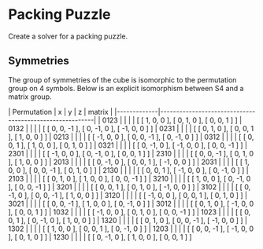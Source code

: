 # Packing Puzzle
Create a solver for a packing puzzle.

## Symmetries
The group of symmetries of the cube is isomorphic to the permutation group on 4
symbols. Below is an explicit isomorphism between S4 and a matrix group.

| Permutation | x | y | z | matrix                                      | 
|-------------|---------------------------------------------------------|
| 0123        |   |   |   | [ [ 1, 0, 0 ], [ 0, 1, 0 ], [ 0, 0, 1 ] ]
| 0132        |   |   |   | [ [ 0, 0, -1 ], [ 0, -1, 0 ], [ -1, 0, 0 ] ]
| 0231        |   |   |   | [ [ 0, 1, 0 ], [ 0, 0, 1 ], [ 1, 0, 0 ] ]
| 0213        |   |   |   | [ [ -1, 0, 0 ], [ 0, 0, -1 ], [ 0, -1, 0 ] ]
| 0312        |   |   |   | [ [ 0, 0, 1 ], [ 1, 0, 0 ], [ 0, 1, 0 ] ]
| 0321        |   |   |   | [ [ 0, -1, 0 ], [ -1, 0, 0 ], [ 0, 0, -1 ] ]
| 2301        |   |   |   | [ [ -1, 0, 0 ], [ 0, -1, 0 ], [ 0, 0, 1 ] ]
| 2310        |   |   |   | [ [ 0, 0, -1 ], [ 0, 1, 0 ], [ 1, 0, 0 ] ]
| 2013        |   |   |   | [ [ 0, -1, 0 ], [ 0, 0, 1 ], [ -1, 0, 0 ] ]
| 2031        |   |   |   | [ [ 1, 0, 0 ], [ 0, 0, -1 ], [ 0, 1, 0 ] ]
| 2130        |   |   |   | [ [ 0, 0, 1 ], [ -1, 0, 0 ], [ 0, -1, 0 ] ]
| 2103        |   |   |   | [ [ 0, 1, 0 ], [ 1, 0, 0 ], [ 0, 0, -1 ] ]
| 3210        |   |   |   | [ [ 1, 0, 0 ], [ 0, -1, 0 ], [ 0, 0, -1 ] ]
| 3201        |   |   |   | [ [ 0, 0, 1 ], [ 0, 1, 0 ], [ -1, 0, 0 ] ]
| 3102        |   |   |   | [ [ 0, -1, 0 ], [ 0, 0, -1 ], [ 1, 0, 0 ] ]
| 3120        |   |   |   | [ [ -1, 0, 0 ], [ 0, 0, 1 ], [ 0, 1, 0 ] ]
| 3021        |   |   |   | [ [ 0, 0, -1 ], [ 1, 0, 0 ], [ 0, -1, 0 ] ]
| 3012        |   |   |   | [ [ 0, 1, 0 ], [ -1, 0, 0 ], [ 0, 0, 1 ] ]
| 1032        |   |   |   | [ [ -1, 0, 0 ], [ 0, 1, 0 ], [ 0, 0, -1 ] ]
| 1023        |   |   |   | [ [ 0, 0, 1 ], [ 0, -1, 0 ], [ 1, 0, 0 ] ]
| 1320        |   |   |   | [ [ 0, 1, 0 ], [ 0, 0, -1 ], [ -1, 0, 0 ] ]
| 1302        |   |   |   | [ [ 1, 0, 0 ], [ 0, 0, 1 ], [ 0, -1, 0 ] ]
| 1203        |   |   |   | [ [ 0, 0, -1 ], [ -1, 0, 0 ], [ 0, 1, 0 ] ]
| 1230        |   |   |   | [ [ 0, -1, 0 ], [ 1, 0, 0 ], [ 0, 0, 1 ] ]
